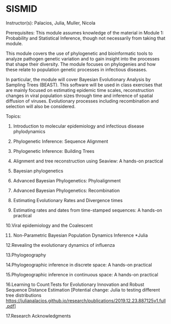 # SISMID

Instructor(s):
Palacios, Julia, Muller, Nicola

Prerequisites: This module assumes knowledge of the material in Module 1: Probability and Statistical Inference, though not necessarily from taking that module.

This module covers the use of phylogenetic and bioinformatic tools to analyze pathogen genetic variation and to gain insight into the processes that shape their diversity. The module focuses on phylogenies and how these relate to population genetic processes in infectious diseases.

In particular, the module will cover Bayesian Evolutionary Analysis by Sampling Trees (BEAST). This software will be used in class exercises that are mainly focused on estimating epidemic time scales, reconstruction changes in viral population sizes through time and inference of spatial diffusion of viruses. Evolutionary processes including recombination and selection will also be considered.

Topics:
1. Introduction to molecular epidemiology and infectious disease phylodynamics

2. Phylogenetic Inference: Sequence Alignment

3. Phylogenetic Inference: Building Trees

4. Alignment and tree reconstruction using Seaview: A hands-on practical

5. Bayesian phylogenetics

6. Advanced Bayesian Phylogenetics: Phyloalignment

7. Advanced Bayesian Phylogenetics: Recombination

8. Estimating Evolutionary Rates and Divergence times

9. Estimating rates and dates from time-stamped sequences: A hands-on practical

10.Viral epidemiology and the Coalescent

11. Non-Parametric Bayesian Population Dynamics Inference *Julia

12.Revealing the evolutionary dynamics of influenza

13.Phylogeography

14.Phylogeographic inference in discrete space: A hands-on practical

15.Phylogeographic inference in continuous space: A hands-on practical

16.Learning to Count:Tests for Evolutionary Innovation and Robust Sequence Distance
Estimation  [Potential change: Julia to testing different tree distributions  https://juliapalacios.github.io/research/publications/2019.12.23.887125v1.full.pdf]

17.Research Acknowledgments
